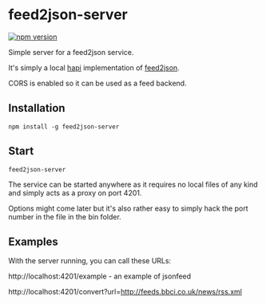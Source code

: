 # feed2json-server

[![npm version](http://img.shields.io/npm/v/feed2json-server.svg)](https://www.npmjs.org/package/feed2json-server)

Simple server for a feed2json service.

It's simply a local [hapi](https://www.npmjs.com/package/hapi) implementation of [feed2json](https://www.npmjs.com/package/feed2json).

CORS is enabled so it can be used as a feed backend.

## Installation
```
npm install -g feed2json-server
```

## Start
```
feed2json-server
```

The service can be started anywhere as it requires no local files of any kind and simply acts as a proxy on port 4201.

Options might come later but it's also rather easy to simply hack the port number in the file in the bin folder.


## Examples

With the server running, you can call these URLs:

http://localhost:4201/example - an example of jsonfeed

http://localhost:4201/convert?url=http://feeds.bbci.co.uk/news/rss.xml
